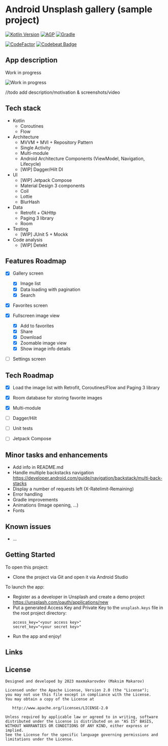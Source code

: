 # Android Unsplash gallery (sample project)

[![Kotlin Version](https://img.shields.io/badge/Kotlin-1.8.x-blue.svg)](https://kotlinlang.org)
[![AGP](https://img.shields.io/badge/AGP-8.x-blue?style=flat)](https://developer.android.com/studio/releases/gradle-plugin)
[![Gradle](https://img.shields.io/badge/Gradle-8.x-blue?style=flat)](https://gradle.org)

[![CodeFactor](https://www.codefactor.io/repository/github/maxmakarovdev/android-unsplash-gallery-sample/badge)](https://www.codefactor.io/repository/github/maxmakarovdev/android-unsplash-gallery-sample)
[![Codebeat Badge](https://codebeat.co/badges/c95841e4-1bd9-41ea-965b-1c451fe5697f)](https://codebeat.co/projects/github-com-maxmakarovdev-android-unsplash-gallery-sample-master)


## App description

Work in progress

![Work in progress](https://unsplash.com/photos/NoOrDKxUfzo/download?ixid=M3wxMjA3fDB8MXxzZWFyY2h8Mnx8dW5kZXIlMjBjb25zdHJ1Y3Rpb258ZW58MHx8fHwxNjg5NjA4Mjg1fDA&force=true&w=2400)

//todo add description/motivation & screenshots/video


## Tech stack

* Kotlin
   * Coroutines
   * Flow
* Architecture
  * MVVM + MVI + Repository Pattern
  * Single Activity
  * Multi-module
  * Android Architecture Components (ViewModel, Navigation, Lifecycle)
  * [WIP] Dagger/Hilt DI
* UI
  * [WIP] Jetpack Compose
  * Material Design 3 components
  * Coil
  * Lottie
  * BlurHash
* Data
  * Retrofit + OkHttp
  * Paging 3 library
  * Room
* Testing
  * [WIP] JUnit 5 + Mockk
* Code analysis
  * [WIP] Detekt


## Features Roadmap

- [x] Gallery screen
  - [x] Image list
  - [x] Data loading with pagination
  - [x] Search
- [x] Favorites screen
- [x] Fullscreen image view
  - [x] Add to favorites
  - [x] Share
  - [x] Download
  - [x] Zoomable image view
  - [x] Show image info details
- [ ] Settings screen


## Tech Roadmap

- [x] Load the image list with Retrofit, Coroutines/Flow and Paging 3 library
- [x] Room database for storing favorite images
- [x] Multi-module
- [ ] Dagger/Hilt
- [ ] Unit tests
- [ ] Jetpack Compose


## Minor tasks and enhancements 

* Add info in README.md
* Handle multiple backstacks navigation https://developer.android.com/guide/navigation/backstack/multi-back-stacks
* Display a number of requests left (X-Ratelimit-Remaining)
* Error handling
* Gradle improvements
* Animations (Image opening, ...)
* Fonts


## Known issues

* ...


## Getting Started

To open this project:
* Clone the project via Git and open it via Android Studio

To launch the app:
* Register as a developer in Unsplash and create a demo project https://unsplash.com/oauth/applications/new
* Put a generated Access Key and Private Key to the `unsplash.keys` file in the root project directory:
   ```
   access_key="<your access key>"
   secret_key="<your secret key>"
   ```
* Run the app and enjoy!


## Links


## License

```
Designed and developed by 2023 maxmakarovdev (Maksim Makarov)

Licensed under the Apache License, Version 2.0 (the "License");
you may not use this file except in compliance with the License.
You may obtain a copy of the License at

   http://www.apache.org/licenses/LICENSE-2.0

Unless required by applicable law or agreed to in writing, software
distributed under the License is distributed on an "AS IS" BASIS,
WITHOUT WARRANTIES OR CONDITIONS OF ANY KIND, either express or implied.
See the License for the specific language governing permissions and
limitations under the License.
```
